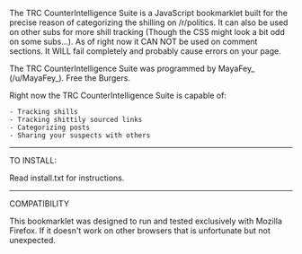 The TRC CounterIntelligence Suite is a JavaScript bookmarklet built for the precise reason of categorizing the shilling on /r/politics. It can also be used on other subs for more shill tracking (Though the CSS might look a bit odd on some subs...). As of right now it CAN NOT be used on comment sections. It WILL fail completely and probably cause errors on your page. 

The TRC CounterIntelligence Suite was programmed by MayaFey_ (/u/MayaFey_). Free the Burgers.

Right now the TRC CounterIntelligence Suite is capable of:

	- Tracking shills 
	- Tracking shittily sourced links
	- Categorizing posts
	- Sharing your suspects with others
	
------------

TO INSTALL:

Read install.txt for instructions.

------------

COMPATIBILITY

This bookmarklet was designed to run and tested exclusively with Mozilla Firefox. If it doesn't work on other browsers that is unfortunate but not unexpected.